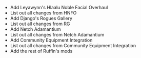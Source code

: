 * Add Leyawynn's Hlaalu Noble Facial Overhaul
* List out all changes from HNFO
* Add Django's Rogues Gallery
* List out all changes from RG
* Add Netch Adamantium
* List out all changes from Netch Adamantium
* Add Community Equipment Integration
* List out all changes from Community Equipment Integration
* Add the rest of Ruffin's mods